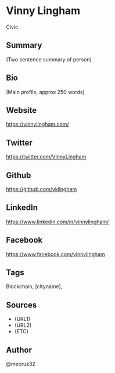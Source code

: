 # Vinny Lingham
Civic

## Summary
(Two sentence summary of person)

## Bio
(Main profile, approx 250 words)

## Website
https://vinnylingham.com/

## Twitter
https://twitter.com/VinnyLingham

## Github
https://github.com/vklingham

## LinkedIn
https://www.linkedin.com/in/vinnylingham/

## Facebook
https://www.facebook.com/vinnylingham

## Tags
Blockchain, [cityname], 

## Sources
- (URL1)
- (URL2)
- (ETC)

## Author
@mecruz32
